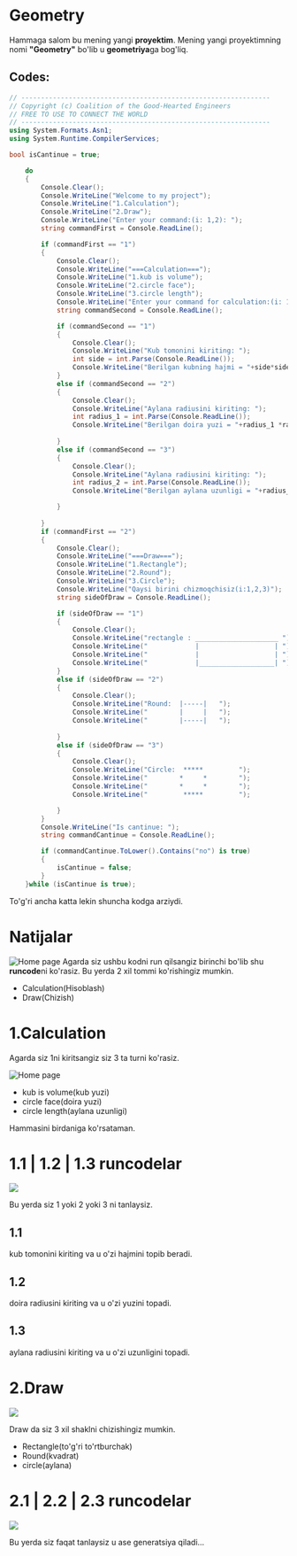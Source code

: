 # Geometry

Hammaga salom bu mening yangi **proyektim**. Mening yangi proyektimning nomi **"Geometry"** bo'lib u **geometriya**ga bog'liq.

## Codes:

``` csharp
// ---------------------------------------------------------------
// Copyright (c) Coalition of the Good-Hearted Engineers
// FREE TO USE TO CONNECT THE WORLD
// ---------------------------------------------------------------
using System.Formats.Asn1;
using System.Runtime.CompilerServices;

bool isCantinue = true;

    do
    {
        Console.Clear();
        Console.WriteLine("Welcome to my project");
        Console.WriteLine("1.Calculation");
        Console.WriteLine("2.Draw");
        Console.WriteLine("Enter your command:(i: 1,2): ");
        string commandFirst = Console.ReadLine();

        if (commandFirst == "1")
        {
            Console.Clear();
            Console.WriteLine("===Calculation===");
            Console.WriteLine("1.kub is volume");
            Console.WriteLine("2.circle face");
            Console.WriteLine("3.circle length");
            Console.WriteLine("Enter your command for calculation:(i: 1,2,3): ");
            string commandSecond = Console.ReadLine();

            if (commandSecond == "1")
            {   
                Console.Clear();
                Console.WriteLine("Kub tomonini kiriting: ");
                int side = int.Parse(Console.ReadLine());
                Console.WriteLine("Berilgan kubning hajmi = "+side*side*side );
            }
            else if (commandSecond == "2")
            {
                Console.Clear();
                Console.WriteLine("Aylana radiusini kiriting: ");
                int radius_1 = int.Parse(Console.ReadLine());
                Console.WriteLine("Berilgan doira yuzi = "+radius_1 *radius_1 * 3,14);
                
            }
            else if (commandSecond == "3")
            {   
                Console.Clear();
                Console.WriteLine("Aylana radiusini kiriting: ");
                int radius_2 = int.Parse(Console.ReadLine());
                Console.WriteLine("Berilgan aylana uzunligi = "+radius_2 * 2 * 3,14);

            }
            
        }
        if (commandFirst == "2")
        {
            Console.Clear();
            Console.WriteLine("===Draw===");
            Console.WriteLine("1.Rectangle");
            Console.WriteLine("2.Round");
            Console.WriteLine("3.Circle");
            Console.WriteLine("Qaysi birini chizmoqchisiz(i:1,2,3)");
            string sideOfDraw = Console.ReadLine();

            if (sideOfDraw == "1")
            {   
                Console.Clear();
                Console.WriteLine("rectangle : _____________________ "); 
                Console.WriteLine("            |                   | ");
                Console.WriteLine("            |                   | ");
                Console.WriteLine("            |___________________| ");
            }
            else if (sideOfDraw == "2")
            {
                Console.Clear();
                Console.WriteLine("Round:  |-----|   ");
                Console.WriteLine("        |     |   ");
                Console.WriteLine("        |-----|   ");
                    
            }
            else if (sideOfDraw == "3")
            {   
                Console.Clear();
                Console.WriteLine("Circle:  *****         ");
                Console.WriteLine("        *     *        ");
                Console.WriteLine("        *     *        ");
                Console.WriteLine("         *****         ");

            }
        }
        Console.WriteLine("Is cantinue: ");
        string commandCantinue = Console.ReadLine();

        if (commandCantinue.ToLower().Contains("no") is true)
        {
            isCantinue = false;
        }
    }while (isCantinue is true);


```

To'g'ri ancha katta lekin shuncha kodga arziydi.

# Natijalar 

![Home page](/gif/image%20gif.gif)
Agarda siz ushbu kodni run  qilsangiz birinchi bo'lib shu **runcode**ni ko'rasiz. Bu yerda 2 xil tommi ko'rishingiz mumkin.

* Calculation(Hisoblash)
* Draw(Chizish)

# 1.Calculation

Agarda siz 1ni kiritsangiz siz 3 ta turni ko'rasiz.

![Home page](/gif/imega.gif)                         

* kub is volume(kub yuzi)
* circle face(doira yuzi)
* circle length(aylana uzunligi)

Hammasini birdaniga ko'rsataman.

# 1.1 | 1.2 | 1.3 runcodelar

![](/gif/gemotry.gif)

Bu yerda siz 1 yoki 2 yoki 3 ni tanlaysiz.

## 1.1
kub tomonini kiriting va u o'zi hajmini topib beradi.

## 1.2
doira radiusini kiriting va u o'zi yuzini topadi.

## 1.3
aylana radiusini kiriting va u o'zi uzunligini topadi.

# 2.Draw

![](/gif/gemotry.gif)

Draw da siz 3 xil shaklni chizishingiz mumkin.

* Rectangle(to'g'ri to'rtburchak)
* Round(kvadrat)
* circle(aylana)

# 2.1 | 2.2 | 2.3 runcodelar

![](/gif/tugadi.gif)

Bu yerda siz faqat tanlaysiz u ase generatsiya qiladi...
